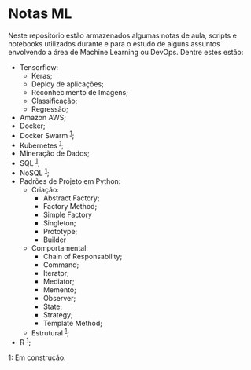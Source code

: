 # Notas ML

Neste repositório estão armazenados algumas notas de aula, scripts e notebooks utilizados durante e para o estudo de alguns assuntos envolvendo a área de Machine Learning ou DevOps. Dentre estes estão:

- Tensorflow:
  - Keras;
  - Deploy de aplicações;
  - Reconhecimento de Imagens;
  - Classificação;
  - Regressão;
- Amazon AWS;
- Docker;
- Docker Swarm <sup>[1](#myfootnote1)</sup>;
- Kubernetes <sup>[1](#myfootnote1)</sup>;
- Mineração de Dados;
- SQL <sup>[1](#myfootnote1)</sup>;
- NoSQL <sup>[1](#myfootnote1)</sup>;
- Padrões de Projeto em Python:
  - Criação:
    - Abstract Factory;
    - Factory Method;
    - Simple Factory
    - Singleton;
    - Prototype;
    - Builder
  - Comportamental:
    - Chain of Responsability;
    - Command;
    - Iterator;
    - Mediator;
    - Memento;
    - Observer;
    - State;
    - Strategy;
    - Template Method;
  - Estrutural <sup>[1](#myfootnote1)</sup>;
- R <sup>[1](#myfootnote1)</sup>;




<a name="myfootnote1">1</a>: Em construção.

